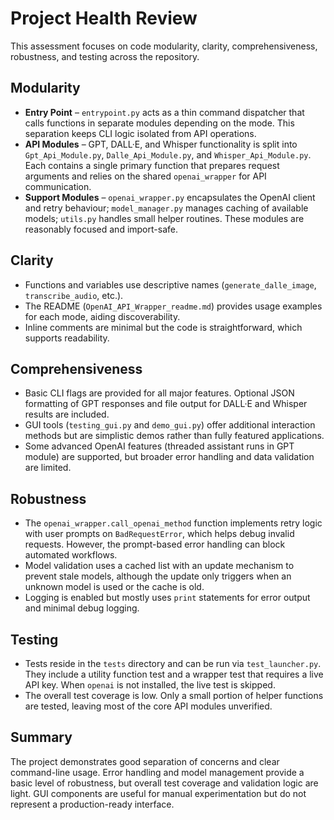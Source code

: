 # Project Health Review

This assessment focuses on code modularity, clarity, comprehensiveness, robustness, and testing across the repository.

## Modularity

- **Entry Point** – `entrypoint.py` acts as a thin command dispatcher that calls functions in separate modules depending on the mode. This separation keeps CLI logic isolated from API operations.
- **API Modules** – GPT, DALL·E, and Whisper functionality is split into `Gpt_Api_Module.py`, `Dalle_Api_Module.py`, and `Whisper_Api_Module.py`. Each contains a single primary function that prepares request arguments and relies on the shared `openai_wrapper` for API communication.
- **Support Modules** – `openai_wrapper.py` encapsulates the OpenAI client and retry behaviour; `model_manager.py` manages caching of available models; `utils.py` handles small helper routines. These modules are reasonably focused and import-safe.

## Clarity

- Functions and variables use descriptive names (`generate_dalle_image`, `transcribe_audio`, etc.).
- The README (`OpenAI_API_Wrapper_readme.md`) provides usage examples for each mode, aiding discoverability.
- Inline comments are minimal but the code is straightforward, which supports readability.

## Comprehensiveness

- Basic CLI flags are provided for all major features. Optional JSON formatting of GPT responses and file output for DALL·E and Whisper results are included.
- GUI tools (`testing_gui.py` and `demo_gui.py`) offer additional interaction methods but are simplistic demos rather than fully featured applications.
- Some advanced OpenAI features (threaded assistant runs in GPT module) are supported, but broader error handling and data validation are limited.

## Robustness

- The `openai_wrapper.call_openai_method` function implements retry logic with user prompts on `BadRequestError`, which helps debug invalid requests. However, the prompt-based error handling can block automated workflows.
- Model validation uses a cached list with an update mechanism to prevent stale models, although the update only triggers when an unknown model is used or the cache is old.
- Logging is enabled but mostly uses `print` statements for error output and minimal debug logging.

## Testing

- Tests reside in the `tests` directory and can be run via `test_launcher.py`. They include a utility function test and a wrapper test that requires a live API key. When `openai` is not installed, the live test is skipped.
- The overall test coverage is low. Only a small portion of helper functions are tested, leaving most of the core API modules unverified.

## Summary

The project demonstrates good separation of concerns and clear command-line usage. Error handling and model management provide a basic level of robustness, but overall test coverage and validation logic are light. GUI components are useful for manual experimentation but do not represent a production-ready interface.
